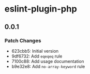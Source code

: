# eslint-plugin-php

## 0.0.1

### Patch Changes

- 623cbb5: Initial version
- 9df6732: Add `eqeqeq` rule
- 7100c88: Add usage documentation
- b9e32e8: Add `no-array-keyword` rule
